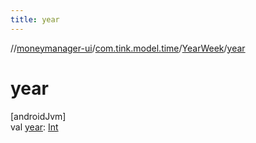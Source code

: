 ```yaml
---
title: year
---
```

//[moneymanager-ui](../../../index.html)/[com.tink.model.time](../index.html)/[YearWeek](index.html)/[year](year.html)



# year



[androidJvm]\
val [year](year.html): [Int](https://kotlinlang.org/api/latest/jvm/stdlib/kotlin/-int/index.html)




